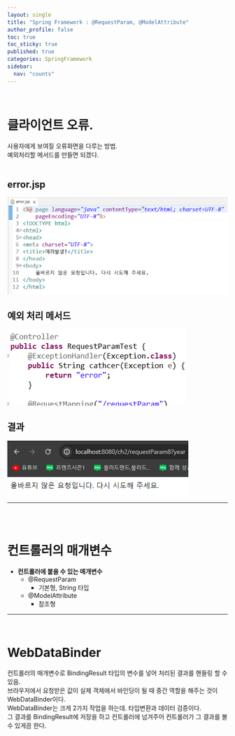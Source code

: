 ```yaml
---
layout: single
title: "Spring Framework : @RequestParam, @ModelAttribute"
author_profile: false
toc: true
toc_sticky: true
published: true
categories: SpringFramework
sidebar:
  nav: "counts"
---
```


<br>

# 클라이언트 오류.

<div class="notice--info">
사용자에게 보여질 오류화면을 다루는 방법. <br>
예외처리할 메서드를 만들면 되겠다.
</div>

<br>

## error.jsp

<img src="/assets/images/Spring/spring-error1.png" alt="alt-text" />

<br>

## 예외 처리 메서드

<img src="/assets/images/Spring/spring-error2.png" alt="alt-text" />

<br>

## 결과

<img src="/assets/images/Spring/spring-error3.png" alt="alt-text"/>

<hr>
<br>
<br>

# 컨트롤러의 매개변수

* **컨트롤러에 붙을 수 있는 매개변수**
  - @RequestParam
    + 기본형, String 타입
  - @ModelAttribute
    + 참조형

<hr>
<br>

# WebDataBinder

<div class="notice--info">
컨트롤러의 매개변수로 BindingResult 타입의 변수를 넣어 처리된 결과를 핸들링 할 수 있음. <br>
브라우저에서 요청받은 값이 실제 객체에서 바인딩이 될 때 중간 역할을 해주는 것이 WebDataBinder이다.
</div>

<div class="notice--info">
WebDataBinder는 크게 2가지 작업을 하는데. 타입변환과 데이터 검증이다. <br>
그 결과를 BindingResult에 저장을 하고 컨트롤러에 넘겨주어 컨트롤러가 그 결과를 볼 수 있게끔 한다.
</div>

